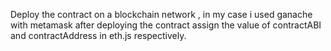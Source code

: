 Deploy the contract on a blockchain network , in my case i used ganache with metamask 
after deploying the contract 
assign the value of contractABI and contractAddress in eth.js respectively. 

